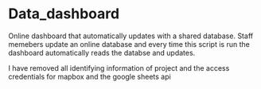 # Data_dashboard
Online dashboard that automatically updates with a shared database. Staff memebers update an online database and every time this script is run the dashboard automatically reads the databse and updates.

I have removed all identifying information of project and the access credentials for mapbox and the google sheets api
